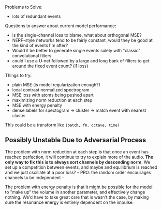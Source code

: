Problems to Solve:

- lots of redundant events

Questions to answer about current model performance:

- Is the single-channel loss to blame, what about orthogonal MSE?
- NERF-style networks tend to be fairly constant, would they be good at the kind of events I'm after?
- Would it be better to generate single events solely with "classic" convolutional filters
- could I use a U-net followed by a large and long bank of filters to get around the fixed event count? (l1 loss)


Things to try:

- plain MSE (is model regularization enough?)
- local contrast normalized spectrogram
- MSE loss with atoms being pushed apart
- maximizing norm reduction at each step
- MSE with energy penalty
- dense labels for spectogram -> cluster -> match event with nearest cluster


This could be a transform like `(batch, f0, octave, time)`

## Possibly Unstable Due to Adversarial Process
The problem with norm reduction at each step is that once an event has reached perfection, it will continue to try to explain more of the audio.  **The only way to fix this is to always sort channels by descending norm**.  We set up a competition between events, and maybe
and equilibrium is reached and we just oscillate at a poor loss?
    - PRO: the random order encourages channels to be independent
    - 

The problem with energy penalty is that it might be possible for the model to "make up" the volume in another parameter, and effectively change nothing.  We'd have to take great care that is wasn't the case, by making sure the resonance energy is entirely dependent on the impulse.